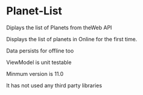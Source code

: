 # Planet-List


Diplays the list of Planets from theWeb API

Displays the list of planets in Online for the first time.

Data persists for offline too

ViewModel is unit testable

Minmum version is 11.0

It has not used any third party libraries
